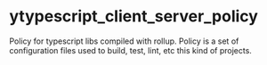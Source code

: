 # ytypescript_client_server_policy
Policy for typescript libs compiled with rollup. Policy is a set of configuration files used to build, test, lint, etc this kind of projects.
